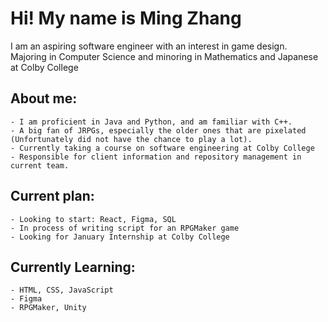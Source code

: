 # Hi! My name is Ming Zhang
I am an aspiring software engineer with an interest in game design.
Majoring in Computer Science and minoring in Mathematics and Japanese at Colby College

## About me:
    - I am proficient in Java and Python, and am familiar with C++.
    - A big fan of JRPGs, especially the older ones that are pixelated (Unfortunately did not have the chance to play a lot).
    - Currently taking a course on software engineering at Colby College
    - Responsible for client information and repository management in current team.
## Current plan:
    - Looking to start: React, Figma, SQL
    - In process of writing script for an RPGMaker game
    - Looking for January Internship at Colby College
## Currently Learning:
    - HTML, CSS, JavaScript
    - Figma
    - RPGMaker, Unity

